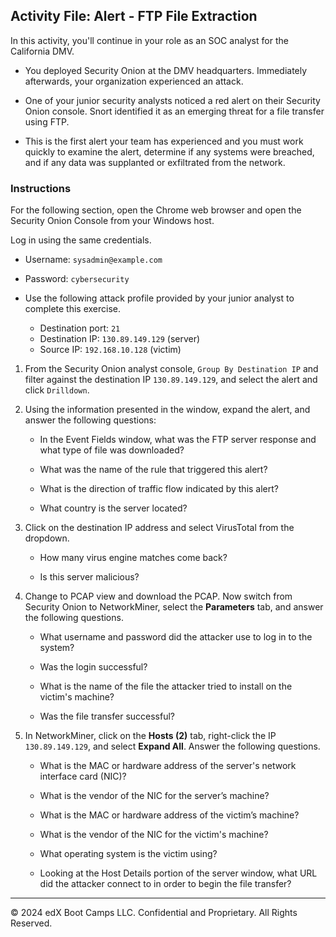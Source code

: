 ## Activity File: Alert - FTP File Extraction

In this activity, you'll continue in your role as an SOC analyst for the California DMV. 

- You deployed Security Onion at the DMV headquarters. Immediately afterwards, your organization experienced an attack. 

- One of your junior security analysts noticed a red alert on their Security Onion console. Snort identified it as an emerging threat for a file transfer using FTP.

- This is the first alert your team has experienced and you must work quickly to examine the alert, determine if any systems were breached, and if any data was supplanted or exfiltrated from the network. 

### Instructions

For the following section, open the Chrome web browser and open the Security Onion Console from your Windows host.

Log in using the same credentials.

  - Username: `sysadmin@example.com`
  - Password: `cybersecurity`

- Use the following attack profile provided by your junior analyst to complete this exercise.

    - Destination port: `21`
    - Destination IP: `130.89.149.129` (server)
    - Source IP: `192.168.10.128` (victim)

1. From the Security Onion analyst console, `Group By Destination IP` and filter against the destination IP `130.89.149.129`, and select the alert and click `Drilldown`.

2. Using the information presented in the window, expand the alert, and answer the following questions:

    - In the Event Fields window, what was the FTP server response and what type of file was downloaded?
    
    - What was the name of the rule that triggered this alert?
    
    - What is the direction of traffic flow indicated by this alert?
    
    - What country is the server located?

3. Click on the destination IP address and select VirusTotal from the dropdown.

    - How many virus engine matches come back?

    - Is this server malicious?

4. Change to PCAP view and download the PCAP. Now switch from Security Onion to NetworkMiner, select the **Parameters** tab, and answer the following questions.
 
    - What username and password did the attacker use to log in to the system?
        
    - Was the login successful?
    
    - What is the name of the file the attacker tried to install on the victim's machine?
        
    - Was the file transfer successful?
    
5. In NetworkMiner, click on the **Hosts (2)** tab, right-click the IP `130.89.149.129`, and select **Expand All**. Answer the following questions.

    - What is the MAC or hardware address of the server's network interface card (NIC)?

    - What is the vendor of the NIC for the server’s machine?

    - What is the MAC or hardware address of the victim’s machine?

    - What is the vendor of the NIC for the victim's machine? 

    - What operating system is the victim using?

    - Looking at the Host Details portion of the server window, what URL did the attacker connect to in order to begin the file transfer?


--- 

© 2024 edX Boot Camps LLC. Confidential and Proprietary. All Rights Reserved.

